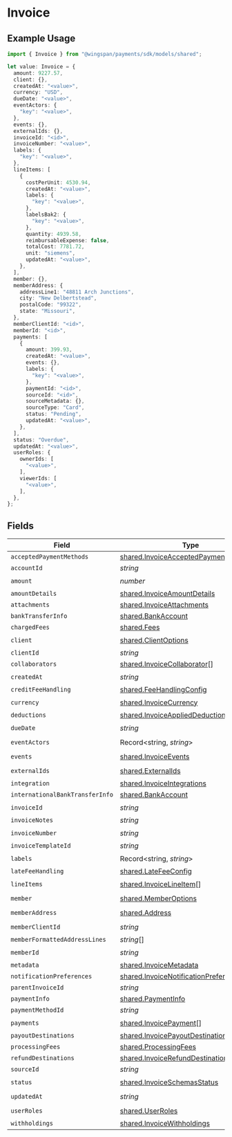 # Invoice

## Example Usage

```typescript
import { Invoice } from "@wingspan/payments/sdk/models/shared";

let value: Invoice = {
  amount: 9227.57,
  client: {},
  createdAt: "<value>",
  currency: "USD",
  dueDate: "<value>",
  eventActors: {
    "key": "<value>",
  },
  events: {},
  externalIds: {},
  invoiceId: "<id>",
  invoiceNumber: "<value>",
  labels: {
    "key": "<value>",
  },
  lineItems: [
    {
      costPerUnit: 4530.94,
      createdAt: "<value>",
      labels: {
        "key": "<value>",
      },
      labelsBak2: {
        "key": "<value>",
      },
      quantity: 4939.58,
      reimbursableExpense: false,
      totalCost: 7781.72,
      unit: "siemens",
      updatedAt: "<value>",
    },
  ],
  member: {},
  memberAddress: {
    addressLine1: "48811 Arch Junctions",
    city: "New Delbertstead",
    postalCode: "99322",
    state: "Missouri",
  },
  memberClientId: "<id>",
  memberId: "<id>",
  payments: [
    {
      amount: 399.93,
      createdAt: "<value>",
      events: {},
      labels: {
        "key": "<value>",
      },
      paymentId: "<id>",
      sourceId: "<id>",
      sourceMetadata: {},
      sourceType: "Card",
      status: "Pending",
      updatedAt: "<value>",
    },
  ],
  status: "Overdue",
  updatedAt: "<value>",
  userRoles: {
    ownerIds: [
      "<value>",
    ],
    viewerIds: [
      "<value>",
    ],
  },
};
```

## Fields

| Field                                                                                                 | Type                                                                                                  | Required                                                                                              | Description                                                                                           |
| ----------------------------------------------------------------------------------------------------- | ----------------------------------------------------------------------------------------------------- | ----------------------------------------------------------------------------------------------------- | ----------------------------------------------------------------------------------------------------- |
| `acceptedPaymentMethods`                                                                              | [shared.InvoiceAcceptedPaymentMethods](../../../sdk/models/shared/invoiceacceptedpaymentmethods.md)[] | :heavy_minus_sign:                                                                                    | N/A                                                                                                   |
| `accountId`                                                                                           | *string*                                                                                              | :heavy_minus_sign:                                                                                    | N/A                                                                                                   |
| `amount`                                                                                              | *number*                                                                                              | :heavy_check_mark:                                                                                    | N/A                                                                                                   |
| `amountDetails`                                                                                       | [shared.InvoiceAmountDetails](../../../sdk/models/shared/invoiceamountdetails.md)                     | :heavy_minus_sign:                                                                                    | N/A                                                                                                   |
| `attachments`                                                                                         | [shared.InvoiceAttachments](../../../sdk/models/shared/invoiceattachments.md)                         | :heavy_minus_sign:                                                                                    | N/A                                                                                                   |
| `bankTransferInfo`                                                                                    | [shared.BankAccount](../../../sdk/models/shared/bankaccount.md)                                       | :heavy_minus_sign:                                                                                    | N/A                                                                                                   |
| `chargedFees`                                                                                         | [shared.Fees](../../../sdk/models/shared/fees.md)                                                     | :heavy_minus_sign:                                                                                    | N/A                                                                                                   |
| `client`                                                                                              | [shared.ClientOptions](../../../sdk/models/shared/clientoptions.md)                                   | :heavy_check_mark:                                                                                    | N/A                                                                                                   |
| `clientId`                                                                                            | *string*                                                                                              | :heavy_minus_sign:                                                                                    | N/A                                                                                                   |
| `collaborators`                                                                                       | [shared.InvoiceCollaborator](../../../sdk/models/shared/invoicecollaborator.md)[]                     | :heavy_minus_sign:                                                                                    | N/A                                                                                                   |
| `createdAt`                                                                                           | *string*                                                                                              | :heavy_check_mark:                                                                                    | N/A                                                                                                   |
| `creditFeeHandling`                                                                                   | [shared.FeeHandlingConfig](../../../sdk/models/shared/feehandlingconfig.md)                           | :heavy_minus_sign:                                                                                    | N/A                                                                                                   |
| `currency`                                                                                            | [shared.InvoiceCurrency](../../../sdk/models/shared/invoicecurrency.md)                               | :heavy_check_mark:                                                                                    | N/A                                                                                                   |
| `deductions`                                                                                          | [shared.InvoiceAppliedDeductions](../../../sdk/models/shared/invoiceapplieddeductions.md)[]           | :heavy_minus_sign:                                                                                    | N/A                                                                                                   |
| `dueDate`                                                                                             | *string*                                                                                              | :heavy_check_mark:                                                                                    | N/A                                                                                                   |
| `eventActors`                                                                                         | Record<string, *string*>                                                                              | :heavy_check_mark:                                                                                    | N/A                                                                                                   |
| `events`                                                                                              | [shared.InvoiceEvents](../../../sdk/models/shared/invoiceevents.md)                                   | :heavy_check_mark:                                                                                    | N/A                                                                                                   |
| `externalIds`                                                                                         | [shared.ExternalIds](../../../sdk/models/shared/externalids.md)                                       | :heavy_check_mark:                                                                                    | N/A                                                                                                   |
| `integration`                                                                                         | [shared.InvoiceIntegrations](../../../sdk/models/shared/invoiceintegrations.md)                       | :heavy_minus_sign:                                                                                    | N/A                                                                                                   |
| `internationalBankTransferInfo`                                                                       | [shared.BankAccount](../../../sdk/models/shared/bankaccount.md)                                       | :heavy_minus_sign:                                                                                    | N/A                                                                                                   |
| `invoiceId`                                                                                           | *string*                                                                                              | :heavy_check_mark:                                                                                    | N/A                                                                                                   |
| `invoiceNotes`                                                                                        | *string*                                                                                              | :heavy_minus_sign:                                                                                    | N/A                                                                                                   |
| `invoiceNumber`                                                                                       | *string*                                                                                              | :heavy_check_mark:                                                                                    | N/A                                                                                                   |
| `invoiceTemplateId`                                                                                   | *string*                                                                                              | :heavy_minus_sign:                                                                                    | N/A                                                                                                   |
| `labels`                                                                                              | Record<string, *string*>                                                                              | :heavy_check_mark:                                                                                    | N/A                                                                                                   |
| `lateFeeHandling`                                                                                     | [shared.LateFeeConfig](../../../sdk/models/shared/latefeeconfig.md)                                   | :heavy_minus_sign:                                                                                    | N/A                                                                                                   |
| `lineItems`                                                                                           | [shared.InvoiceLineItem](../../../sdk/models/shared/invoicelineitem.md)[]                             | :heavy_check_mark:                                                                                    | N/A                                                                                                   |
| `member`                                                                                              | [shared.MemberOptions](../../../sdk/models/shared/memberoptions.md)                                   | :heavy_check_mark:                                                                                    | N/A                                                                                                   |
| `memberAddress`                                                                                       | [shared.Address](../../../sdk/models/shared/address.md)                                               | :heavy_check_mark:                                                                                    | N/A                                                                                                   |
| `memberClientId`                                                                                      | *string*                                                                                              | :heavy_check_mark:                                                                                    | N/A                                                                                                   |
| `memberFormattedAddressLines`                                                                         | *string*[]                                                                                            | :heavy_minus_sign:                                                                                    | N/A                                                                                                   |
| `memberId`                                                                                            | *string*                                                                                              | :heavy_check_mark:                                                                                    | N/A                                                                                                   |
| `metadata`                                                                                            | [shared.InvoiceMetadata](../../../sdk/models/shared/invoicemetadata.md)                               | :heavy_minus_sign:                                                                                    | N/A                                                                                                   |
| `notificationPreferences`                                                                             | [shared.InvoiceNotificationPreferences](../../../sdk/models/shared/invoicenotificationpreferences.md) | :heavy_minus_sign:                                                                                    | N/A                                                                                                   |
| `parentInvoiceId`                                                                                     | *string*                                                                                              | :heavy_minus_sign:                                                                                    | N/A                                                                                                   |
| `paymentInfo`                                                                                         | [shared.PaymentInfo](../../../sdk/models/shared/paymentinfo.md)                                       | :heavy_minus_sign:                                                                                    | N/A                                                                                                   |
| `paymentMethodId`                                                                                     | *string*                                                                                              | :heavy_minus_sign:                                                                                    | N/A                                                                                                   |
| `payments`                                                                                            | [shared.InvoicePayment](../../../sdk/models/shared/invoicepayment.md)[]                               | :heavy_check_mark:                                                                                    | N/A                                                                                                   |
| `payoutDestinations`                                                                                  | [shared.InvoicePayoutDestination](../../../sdk/models/shared/invoicepayoutdestination.md)[]           | :heavy_minus_sign:                                                                                    | N/A                                                                                                   |
| `processingFees`                                                                                      | [shared.ProcessingFees](../../../sdk/models/shared/processingfees.md)                                 | :heavy_minus_sign:                                                                                    | N/A                                                                                                   |
| `refundDestinations`                                                                                  | [shared.InvoiceRefundDestination](../../../sdk/models/shared/invoicerefunddestination.md)[]           | :heavy_minus_sign:                                                                                    | N/A                                                                                                   |
| `sourceId`                                                                                            | *string*                                                                                              | :heavy_minus_sign:                                                                                    | N/A                                                                                                   |
| `status`                                                                                              | [shared.InvoiceSchemasStatus](../../../sdk/models/shared/invoiceschemasstatus.md)                     | :heavy_check_mark:                                                                                    | N/A                                                                                                   |
| `updatedAt`                                                                                           | *string*                                                                                              | :heavy_check_mark:                                                                                    | N/A                                                                                                   |
| `userRoles`                                                                                           | [shared.UserRoles](../../../sdk/models/shared/userroles.md)                                           | :heavy_check_mark:                                                                                    | N/A                                                                                                   |
| `withholdings`                                                                                        | [shared.InvoiceWithholdings](../../../sdk/models/shared/invoicewithholdings.md)                       | :heavy_minus_sign:                                                                                    | N/A                                                                                                   |